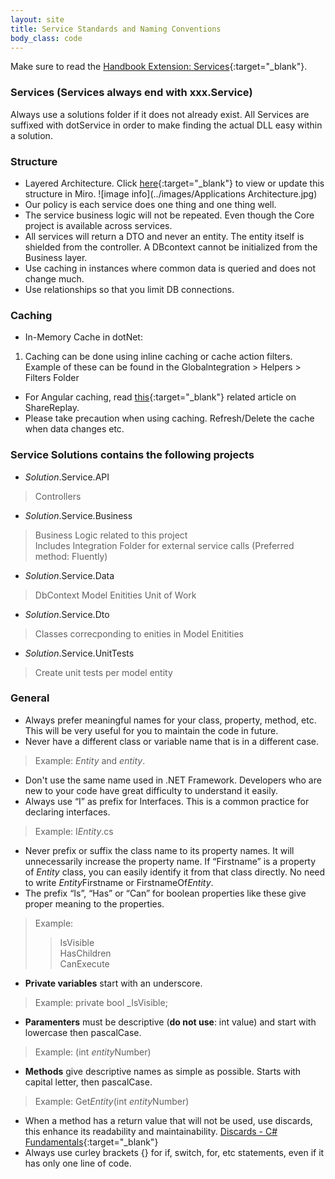 ```yaml
---
layout: site
title: Service Standards and Naming Conventions
body_class: code
---
```


Make sure to read the [Handbook Extension: Services](https://senwes.visualstudio.com/Applications/_wiki/wikis/Applications.wiki/24/Engineering-Handbook-Extension-Services){:target="_blank"}.

### Services (Services always end with xxx.Service)
Always use a solutions folder if it does not already exist.
All Services are suffixed with dotService in order to make finding the actual DLL easy within a solution.

### Structure
* Layered Architecture. Click [here](https://miro.com/app/board/uXjVPaY7IB4=/?share_link_id=528900992742){:target="_blank"} to view or update this structure in Miro.
![image info](../images/Applications Architecture.jpg)
* Our policy is each service does one thing and one thing well. 
* The service business logic will not be repeated. Even though the Core project is available across services. 
* All services will return a DTO and never an entity. The entity itself is shielded from the controller. A DBcontext cannot be initialized from the Business layer. 
* Use caching in instances where common data is queried and does not change much. 
* Use relationships so that you limit DB connections. 

### Caching
* In-Memory Cache in dotNet:
1. Caching can be done using inline caching or cache action filters. Example of these can be found in the Globalntegration > Helpers > Filters Folder
* For Angular caching, read [this](https://baldur.gitbook.io/angular/rxjs/rxjs/sharereplay){:target="_blank"} related article on ShareReplay.
* Please take precaution when using caching. Refresh/Delete the cache when data changes etc.

### Service Solutions contains the following projects
* <i>Solution</i>.Service.API
> Controllers
* <i>Solution</i>.Service.Business
> Business Logic related to this project<br />
> Includes Integration Folder for external service calls (Preferred method: Fluently) 
* <i>Solution</i>.Service.Data
> DbContext
> Model Enitities
> Unit of Work
* <i>Solution</i>.Service.Dto
> Classes correcponding to enities in Model Enitities
* <i>Solution</i>.Service.UnitTests
> Create unit tests per model entity 

### General
* Always prefer meaningful names for your class, property, method, etc. This will be very useful for you to maintain the code in future.
* Never have a different class or variable name that is in a different case. 
> Example: <i>Entity</i> and <i>entity</i>.
* Don't use the same name used in .NET Framework. Developers who are new to your code have great difficulty to understand it easily.
* Always use “I” as prefix for Interfaces. This is a common practice for declaring interfaces.
> Example: I<i>Entity</i>.cs
* Never prefix or suffix the class name to its property names. It will unnecessarily increase the property name. If “Firstname” is a property of <i>Entity</i> class, you can easily identify it from that class directly. No need to write <i>Entity</i>Firstname or FirstnameOf<i>Entity</i>.
* The prefix “Is”, “Has” or “Can” for boolean properties like these give proper meaning to the properties.
> Example: 
>> IsVisible <br />
>> HasChildren <br />
>> CanExecute <br />
* <b>Private variables</b> start with an underscore.
> Example: private bool _IsVisible;
* <b>Paramenters</b> must be descriptive (<b>do not use</b>: int value) and start with lowercase then pascalCase.
> Example: (int <i>entity</i>Number)
* <b>Methods</b> give descriptive names as simple as possible. Starts with capital letter, then pascalCase. 
> Example: Get<i>Entity</i>(int <i>entity</i>Number)
* When a method has a return value that will not be used, use discards, this enhance its readability and maintainability. [Discards - C# Fundamentals](https://docs.microsoft.com/en-us/dotnet/csharp/fundamentals/functional/discards){:target="_blank"}
* Always use curley brackets {} for if, switch, for, etc statements, even if it has only one line of code.
